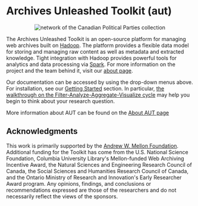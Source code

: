 # Archives Unleashed Toolkit (aut)

<p align="center">
  <img src="https://raw.githubusercontent.com/web-archive-group/WAHR/master/images/cpppig-visualization-small.png" alt="network of the Canadian Political Parties collection"/>
</p>

The Archives Unleashed Toolkit is an open-source platform for managing web archives built on [Hadoop](https://hadoop.apache.org/). The platform provides a flexible data model for storing and managing raw content as well as metadata and extracted knowledge. Tight integration with Hadoop provides powerful tools for analytics and data processing via [Spark](http://spark.apache.org/). For more information on the project and the team behind it, visit our [about page](./about/).

Our documentation can be accessed by using the drop-down menus above. For installation, see our [Getting Started](./Getting-Started/) section. In particular, [the walkthrough on the Filter-Analyze-Aggregate-Visualize cycle](./FAAV/) may help you begin to think about your research question.

More information about AUT can be found on the [About AUT page](./about.md)

## Acknowledgments

This work is primarily supported by the [Andrew W. Mellon Foundation](https://uwaterloo.ca/arts/news/multidisciplinary-project-will-help-historians-unlock). Additional funding for the Toolkit has come from the U.S. National Science Foundation, Columbia University Library's Mellon-funded Web Archiving Incentive Award, the Natural Sciences and Engineering Research Council of Canada, the Social Sciences and Humanities Research Council of Canada, and the Ontario Ministry of Research and Innovation's Early Researcher Award program. Any opinions, findings, and conclusions or recommendations expressed are those of the researchers and do not necessarily reflect the views of the sponsors.